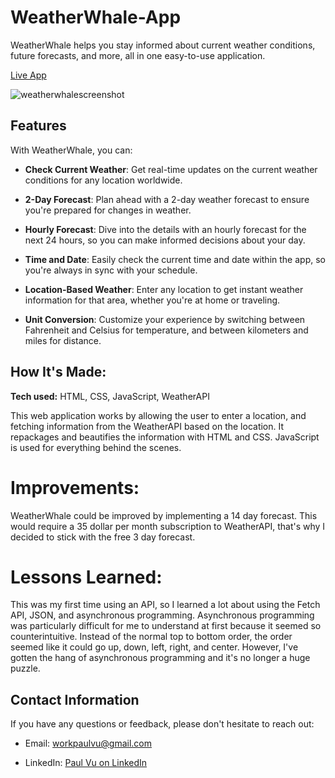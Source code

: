 # WeatherWhale-App

WeatherWhale helps you stay informed about current weather conditions, future forecasts, and more, all in one easy-to-use application.

[Live App](https://paulvu2023.github.io/WeatherWhale-App/)

![weatherwhalescreenshot](https://github.com/paulvu2023/WeatherWhale-App/assets/118864214/2d86172d-87b2-4811-9669-0cd38aaf437c)

## Features

With WeatherWhale, you can:

- **Check Current Weather**: Get real-time updates on the current weather conditions for any location worldwide.

- **2-Day Forecast**: Plan ahead with a 2-day weather forecast to ensure you're prepared for changes in weather.

- **Hourly Forecast**: Dive into the details with an hourly forecast for the next 24 hours, so you can make informed decisions about your day.

- **Time and Date**: Easily check the current time and date within the app, so you're always in sync with your schedule.

- **Location-Based Weather**: Enter any location to get instant weather information for that area, whether you're at home or traveling.

- **Unit Conversion**: Customize your experience by switching between Fahrenheit and Celsius for temperature, and between kilometers and miles for distance.

## How It's Made:

**Tech used:** HTML, CSS, JavaScript, WeatherAPI

This web application works by allowing the user to enter a location, and fetching information from the WeatherAPI based on the location. It repackages and beautifies the information with HTML and CSS. JavaScript is used for everything behind the scenes.

# Improvements:

WeatherWhale could be improved by implementing a 14 day forecast. This would require a 35 dollar per month subscription to WeatherAPI, that's why I decided to stick with the free 3 day forecast.

# Lessons Learned:

This was my first time using an API, so I learned a lot about using the Fetch API, JSON, and asynchronous programming. Asynchronous programming was particularly difficult for me to understand at first because it seemed so counterintuitive. Instead of the normal top to bottom order, the order seemed like it could go up, down, left, right, and center. However, I've gotten the hang of asynchronous programming and it's no longer a huge puzzle.

## Contact Information

If you have any questions or feedback, please don't hesitate to reach out:

- Email: [workpaulvu@gmail.com](mailto:workpaulvu@gmail.com)
  
- LinkedIn: [Paul Vu on LinkedIn](https://www.linkedin.com/in/paul-vu-business)
